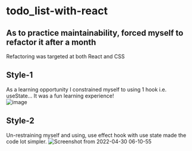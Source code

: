 # todo_list-with-react

## As to practice maintainability, forced myself to refactor it after a month
Refactoring was targeted at both React and CSS 

## Style-1
As a learning opportunity I constrained myself to using 1 hook i.e. useState... It was a fun learning experience!  
![image](https://user-images.githubusercontent.com/33974452/166087354-20bc79e0-e216-444b-9d06-78a190e3d573.png)


## Style-2
Un-restraining myself and using, use effect hook with use state made the code lot simpler.
![Screenshot from 2022-04-30 06-10-55](https://user-images.githubusercontent.com/33974452/166087240-9f2c2cdb-dc81-4c69-8ef0-06c4afc1641f.png)

